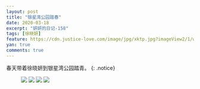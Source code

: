 ```yaml
---
layout: post
title: "银星湾公园踏春"
date: 2020-03-18
excerpt: "妍妍的日记-158"
tags: [徐晓妍]
feature: https://cdn.justice-love.com/image/jpg/xktp.jpg?imageView2/1/w/1200/h/500
yan: true
comments: true
---
```

春天带着徐晓妍到银星湾公园踏青。
{: .notice}
<figure>
    <img src="{{ site.staticUrl }}/yanyan/image/yxwcy1.jpg" />
    <img src="{{ site.staticUrl }}/yanyan/image/yxwcy2.jpg" />
    <img src="{{ site.staticUrl }}/yanyan/image/yxwcy3.jpg" />
    <img src="{{ site.staticUrl }}/yanyan/image/yxwcy4.jpg" />
</figure>
